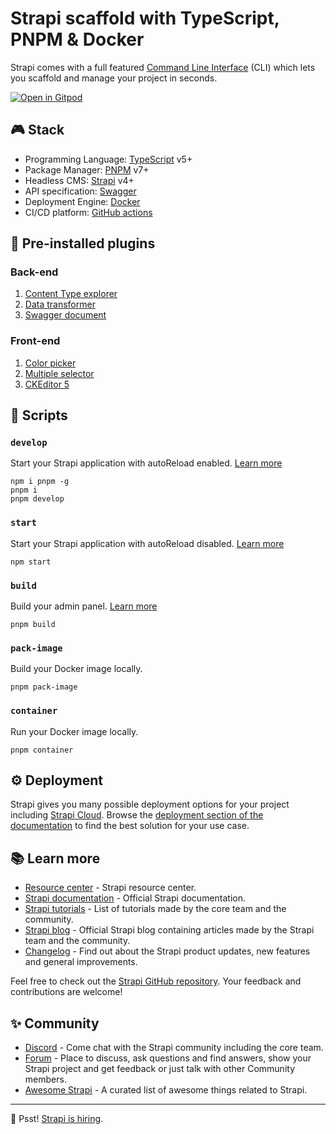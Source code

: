 # Strapi scaffold with TypeScript, PNPM & Docker

Strapi comes with a full featured [Command Line Interface][1] (CLI) which lets you scaffold and manage your project in seconds.

[![Open in Gitpod](https://gitpod.io/button/open-in-gitpod.svg)][2]

## 🎮 Stack

- Programming Language: [TypeScript][3] v5+
- Package Manager: [PNPM][4] v7+
- Headless CMS: [Strapi][5] v4+
- API specification: [Swagger][6]
- Deployment Engine: [Docker][7]
- CI/CD platform: [GitHub actions][8]

## 🔌 Pre-installed plugins

### Back-end

1. [Content Type explorer](https://github.com/shahriarkh/strapi-content-type-explorer)
2. [Data transformer](https://github.com/ComfortablyCoding/strapi-plugin-transformer)
3. [Swagger document](https://github.com/strapi/strapi/tree/develop/packages/plugins/documentation)

### Front-end

1. [Color picker](https://github.com/strapi/strapi/tree/develop/packages/plugins/color-picker)
2. [Multiple selector](https://github.com/Zaydme/strapi-plugin-multi-select)
3. [CKEditor 5](https://github.com/ckeditor/strapi-plugin-ckeditor)

## 🚀 Scripts

### `develop`

Start your Strapi application with autoReload enabled. [Learn more][9]

```shell
npm i pnpm -g
pnpm i
pnpm develop
```

### `start`

Start your Strapi application with autoReload disabled. [Learn more][10]

```shell
npm start
```

### `build`

Build your admin panel. [Learn more][11]

```shell
pnpm build
```

### `pack-image`

Build your Docker image locally.

```shell
pnpm pack-image
```

### `container`

Run your Docker image locally.

```shell
pnpm container
```

## ⚙️ Deployment

Strapi gives you many possible deployment options for your project including [Strapi Cloud][12]. Browse the [deployment section of the documentation][13] to find the best solution for your use case.

## 📚 Learn more

- [Resource center][14] - Strapi resource center.
- [Strapi documentation][15] - Official Strapi documentation.
- [Strapi tutorials][16] - List of tutorials made by the core team and the community.
- [Strapi blog][17] - Official Strapi blog containing articles made by the Strapi team and the community.
- [Changelog][18] - Find out about the Strapi product updates, new features and general improvements.

Feel free to check out the [Strapi GitHub repository][19]. Your feedback and contributions are welcome!

## ✨ Community

- [Discord][20] - Come chat with the Strapi community including the core team.
- [Forum][21] - Place to discuss, ask questions and find answers, show your Strapi project and get feedback or just talk with other Community members.
- [Awesome Strapi][22] - A curated list of awesome things related to Strapi.

---

🤫 Psst! [Strapi is hiring][23].

[1]: https://docs.strapi.io/dev-docs/cli
[2]: https://gitpod.io/?autostart=true#https://github.com/idea2app/Strapi-PNPM-Docker-ts
[3]: https://www.typescriptlang.org/
[4]: https://pnpm.io/
[5]: https://strapi.io/
[6]: https://swagger.io/
[7]: https://www.docker.com/
[8]: https://github.com/features/actions
[9]: https://docs.strapi.io/dev-docs/cli#strapi-develop
[10]: https://docs.strapi.io/dev-docs/cli#strapi-start
[11]: https://docs.strapi.io/dev-docs/cli#strapi-build
[12]: https://cloud.strapi.io/
[13]: https://docs.strapi.io/dev-docs/deployment
[14]: https://strapi.io/resource-center
[15]: https://docs.strapi.io/
[16]: https://strapi.io/tutorials
[17]: https://strapi.io/blog
[18]: https://strapi.io/changelog
[19]: https://github.com/strapi/strapi
[20]: https://discord.strapi.io/
[21]: https://forum.strapi.io/
[22]: https://github.com/strapi/awesome-strapi
[23]: https://strapi.io/careers
